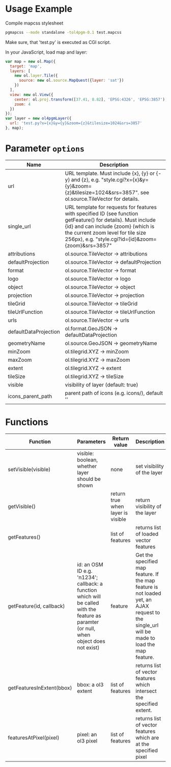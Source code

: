 Usage Example
=============
Compile mapcss stylesheet
```sh
pgmapcss --mode standalone -tol4pgm-0.1 test.mapcss
```

Make sure, that 'test.py' is executed as CGI script.

In your JavaScript, load map and layer:
```js
var map = new ol.Map({
  target: 'map',
  layers: [
    new ol.layer.Tile({
      source: new ol.source.MapQuest({layer: 'sat'})
    })
  ],
  view: new ol.View({
    center: ol.proj.transform([37.41, 8.82], 'EPSG:4326', 'EPSG:3857'),
    zoom: 4
  })
});
var layer = new ol4pgmLayer({
  url: 'test.py?x={x}&y={y}&zoom={z}&tilesize=1024&srs=3857'
}, map);
```

Parameter `options`
===================

Name | Description
-----|-----------------
url  | URL template. Must include {x}, {y} or {-y} and {z}, e.g. "style.cgi?x={x}&y={y}&zoom={z}&tilesize=1024&srs=3857". see ol.source.TileVector for details.
single_url | URL template for requests for features with specified ID (see function getFeature() for details). Must include {id} and can include {zoom} (which is the current zoom level for tile size 256px), e.g. "style.cgi?id={id}&zoom={zoom}&srs=3857"
attributions | ol.source.TileVector -> attributions
defaultProjection | ol.source.TileVector -> defaultProjection
format | ol.source.TileVector -> format
logo | ol.source.TileVector -> logo
object | ol.source.TileVector -> object
projection | ol.source.TileVector -> projection
tileGrid | ol.source.TileVector -> tileGrid
tileUrlFunction | ol.source.TileVector -> tileUrlFunction
urls | ol.source.TileVector -> urls
defaultDataProjection | ol.format.GeoJSON -> defaultDataProjection
geometryName | ol.source.GeoJSON -> geometryName
minZoom | ol.tilegrid.XYZ -> minZoom
maxZoom | ol.tilegrid.XYZ -> maxZoom
extent | ol.tilegrid.XYZ -> extent
tileSize | ol.tilegrid.XYZ -> tileSize
visible | visibility of layer (default: true)
icons_parent_path | parent path of icons (e.g. icons/), default ''

Functions
=========

Function | Parameters | Return value | Description
---------|------------|--------------|-------------
setVisible(visible) | visible: boolean, whether layer should be shown | none | set visibility of the layer
getVisible() | | return true when layer is visible | return visibility of the layer
getFeatures() | | list of features | returns list of loaded vector features
getFeature(id, callback) | id: an OSM ID e.g. 'n1234'; callback: a function which will be called with the feature as paramter (or null, when object does not exist) | feature | Get the specified map feature. If the map feature is not loaded yet, an AJAX request to the single_url will be made to load the map feature.
getFeaturesInExtent(bbox) | bbox: a ol3 extent | list of features | returns list of vector features which intersect the specified extent.
featuresAtPixel(pixel) | pixel: an ol3 pixel | list of features | returns list of vector features which are at the specified pixel
